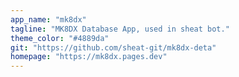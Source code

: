 ```yaml
---
app_name: "mk8dx"
tagline: "MK8DX Database App, used in sheat bot."
theme_color: "#4889da"
git: "https://github.com/sheat-git/mk8dx-deta"
homepage: "https://mk8dx.pages.dev"
---
```

